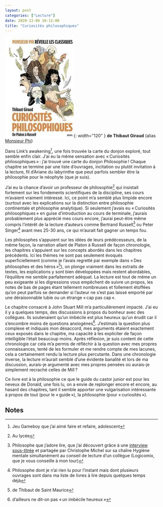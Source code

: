 ```yaml
---
layout: post
categories: ["Lecture"]
date: 2020-12-06 16:12:00
title: "Curiosités philosophiques"
---
```


![couverture](/assets/images/couv_lecture/curiosites.webp){: width="120" }
**de Thibaut Giraud** (alias [Monsieur Phi](https://monsieurphi.com/))

Dans Link’s awakening[^1], une fois trouvée la carte du donjon exploré,
tout semble enfin clair. J’ai eu la même sensation avec « Curiosités
philosophiques » : j’ai trouvé une carte du donjon Philosophie ! Chaque
chapitre se termine par une liste d’ouvrages, incitation ou plutôt
invitation à la lecture, fil d’Ariane du labyrinthe que peut parfois
sembler être la philosophie pour le néophyte (que je suis).

J’ai eu la chance d’avoir un professeur de
philosophie[^2] qui
insistait fortement sur les fondements scientifiques de la discipline,
ses cours m’avaient vraiment intéressé. Ici, ce point m’a semblé plus
limpide encore (surtout avec les explications sur la distinction entre
philosophie continentale et philosophie analytique). Si seulement
j’avais eu « Curiosités philosophiques » en guise d’introduction au
cours de terminale, j’aurais probablement plus apprécié mes cours
encore, j’aurai peut-être même compris l’intérêt de la lecture
d’auteurs comme Bertrand Russell[^3] ou Peter Singer[^4] avant mes 25-30 ans, ce qui m’aurait fait
gagner un temps fou.

Les philosophes s’appuient sur les idées de leurs prédécesseurs, de la
même façon, la narration allant de Platon à Russell de façon
chronologie, les chapitres s’appuient sur les concepts abordés dans les
chapitres précédents. Ici les thèmes ne sont pas seulement évoqués
superficiellement (comme je l’avais regretté par exemple dans « Des
philosophes et des héros »[^5]), on plonge vraiment dans les extraits de
textes, les explications y sont bien développées mais restent
abordables, l’équilibre me semble parfaitement adéquat. La lecture est
tout de même un peu exigeante si les digressions vous empêchent de
suivre un propos, les notes de bas de pages étant tellement nombreuses
et follement étoffées qu’on peut parfois se demander si l’auteur ne
s’est pas laissé emporté par une déraisonnable lubie ou un étrange
« cap pas cap ».

Le chapitre consacré à John Stuart Mill m’a particulièrement impacté.
J’ai eu il y a quelques temps, des discussions à propos du bonheur avec
des collègues. Ils soutenaient qu’un imbécile est plus heureux qu’un
érudit car il s’encombre moins de questions
anxiogènes[^6].
J’estimais la question plus complexe et indiquais mon désaccord, mes
arguments étaient exactement ceux exposés dans le chapitre, ma capacité
à les expliciter de façon intelligible l’était beaucoup moins. Après
réflexion, je suis content de cette chronologie car cela m’a permis de
réfléchir à la question avec mes propres connaissances, tenté de les
formuler et me rendre compte de mes lacunes, cela a certainement rendu
la lecture plus percutante. Dans une chronologie inverse, la lecture
m’aurait semblé d’une évidente banalité et lors de ma discussion,
aurais-je argumenté avec mes propres pensées où aurais-je simplement
recraché celles de Mill ?

Ce livre est à la philosophie ce que le guide du castor junior est pour
les neveux de Donald, une fois lu, on a envie de replonger encore et
encore, au hasard des chapitres, tant il semble apporter une
vulgarisation intéressante à propos de tout (pour le « guide »), la
philosophie (pour « curiosités »).


## Notes

[^1]: Jeu Gameboy que j’ai aimé faire et refaire, adolescent
[^2]: Au lycée
[^3]: Philosophe que j’adore lire, que j’ai découvert grâce à une [interview sous-titrée](https://www.youtube.com/watch?v=P5WugeGbRJc) et partagée par Christophe Michel sur sa chaîne Hygiène mentale simultanément au conseil de lecture d’un collègue (Logicomix, que je vous conseille à mon tour)
[^4]:Philosophe dont je n’ai rien lu pour l’instant mais dont plusieurs ouvrages sont dans ma liste de livres à lire depuis quelques temps déjà
[^5]: de Thibaut de Saint Maurice
[^6]: d’ailleurs ne dit-on pas « un imbécile heureux »

